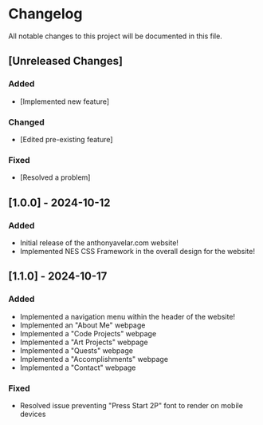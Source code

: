 # Changelog

All notable changes to this project will be documented in this file.


## [Unreleased Changes]
### Added
- [Implemented new feature]

### Changed
- [Edited pre-existing feature]

### Fixed
- [Resolved a problem]


## [1.0.0] - 2024-10-12
### Added
- Initial release of the anthonyavelar.com website!
- Implemented NES CSS Framework in the overall design for the website!


## [1.1.0] - 2024-10-17
### Added
- Implemented a navigation menu within the header of the website!
- Implemented an "About Me" webpage
- Implemented a "Code Projects" webpage
- Implemented a "Art Projects" webpage
- Implemented a "Quests" webpage
- Implemented a "Accomplishments" webpage
- Implemented a "Contact" webpage

### Fixed
- Resolved issue preventing "Press Start 2P" font to render on mobile devices